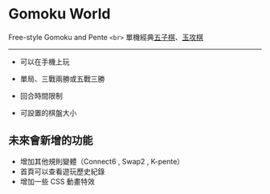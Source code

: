# Gomoku World

Free-style Gomoku and Pente `<br>`
單機經典[五子棋](https://zh.wikipedia.org/zh-tw/%E4%BA%94%E5%AD%90%E6%A3%8B)、[玉攻棋](https://zh.wikipedia.org/wiki/%E7%8E%89%E6%94%BB%E6%A3%8B)

---

- 可以在手機上玩
- 單局、三戰兩勝或五戰三勝

- 回合時間限制
- 可設置的棋盤大小

## 未來會新增的功能

- 增加其他規則變體（Connect6 , Swap2 , K-pente）
- 首頁可以查看遊玩歷史紀錄
- 增加一些 CSS 動畫特效
